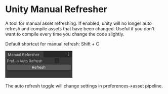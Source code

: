 # Unity Manual Refresher
A tool for manual asset refreshing. If enabled, unity will no longer auto refresh and compile assets that have been changed. Useful if you don't want to compile every time you change the code slightly.

Default shortcut for manual refresh: Shift + C

![Window](img.png)

The auto refresh toggle will change settings in preferences->asset pipeline.
